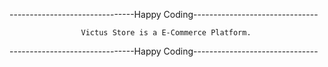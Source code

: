 -------------------------------Happy Coding-------------------------------

                    Victus Store is a E-Commerce Platform.

-------------------------------Happy Coding-------------------------------